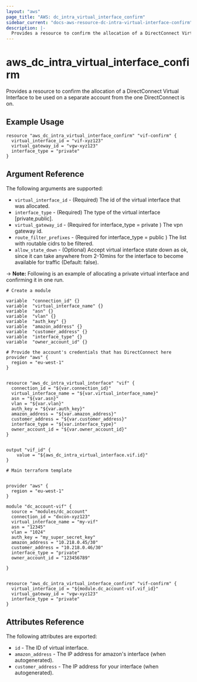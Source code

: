 ```yaml
---
layout: "aws"
page_title: "AWS: dc_intra_virtual_interface_confirm"
sidebar_current: "docs-aws-resource-dc-intra-virtual-interface-confirm"
description: |-
  Provides a resource to confirm the allocation of a DirectConnect Virtual Interface to be used on a separate account from the one DirectConnect is on.
---
```


# aws\_dc\_intra_virtual_interface_confirm

  Provides a resource to confirm the allocation of a DirectConnect Virtual Interface to be used on a separate account from the one DirectConnect is on.

## Example Usage

```
resource "aws_dc_intra_virtual_interface_confirm" "vif-confirm" {
  virtual_interface_id = "vif-xyz123"
  virtual_gateway_id = "vgw-xyz123"
  interface_type = "private"
}
```

## Argument Reference

The following arguments are supported:

* `virtual_interface_id` - (Required) The id of the virtual interface that was allocated.
* `interface_type` - (Required) The type of the virtual interface [private,public].
* `virtual_gateway_id` - (Required for interface_type = private ) The vpn gateway id.
* `route_filter_prefixes` - (Required for interface_type = public ) The list with routable cidrs to be filtered.
* `allow_state_down` - (Optional) Accept virtual interface state down as ok, since it can take anywhere from 2-10mins for the interface to become available for traffic (Default: false).


-> **Note:** Following is an example of allocating a private virtual interface and confirming it in one run.

```
# Create a module

variable  "connection_id" {} 
variable  "virtual_interface_name" {}
variable  "asn" {}
variable  "vlan" {}
variable  "auth_key" {}
variable  "amazon_address" {}
variable  "customer_address" {}
variable  "interface_type" {}
variable  "owner_account_id" {}

# Provide the account's credentials that has DirectConnect here
provider "aws" {
  region = "eu-west-1"
}


resource "aws_dc_intra_virtual_interface" "vif" {
  connection_id = "${var.connection_id}"
  virtual_interface_name = "${var.virtual_interface_name}"
  asn = "${var.asn}"
  vlan = "${var.vlan}"
  auth_key = "${var.auth_key}"
  amazon_address = "${var.amazon_address}"
  customer_address = "${var.customer_address}"
  interface_type = "${var.interface_type}"
  owner_account_id = "${var.owner_account_id}"
}


output "vif_id" {
    value = "${aws_dc_intra_virtual_interface.vif.id}"
}
```

```
# Main terraform template


provider "aws" {
  region = "eu-west-1"
}

module "dc_account-vif" {
  source = "modules/dc_account"
  connection_id = "dxcon-xyz123"
  virtual_interface_name = "my-vif"
  asn = "12345"
  vlan = "1024"
  auth_key = "my_super_secret_key"
  amazon_address = "10.218.0.45/30"
  customer_address = "10.218.0.46/30"
  interface_type = "private"
  owner_account_id = "123456789"

}


resource "aws_dc_intra_virtual_interface_confirm" "vif-confirm" {
  virtual_interface_id = "${module.dc_account-vif.vif_id}"
  virtual_gateway_id = "vgw-xyz123"
  interface_type = "private"
}
```

## Attributes Reference

The following attributes are exported:

* `id` - The ID of virtual interface.
* `amazon_address` - The IP address for amazon's interface (when autogenerated).
* `customer_address` - The IP address for your interface (when autogenerated).



